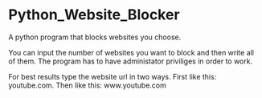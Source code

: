 # Python_Website_Blocker
A python program that blocks websites you choose.
<p>You can input the number of websites you want to block and then write all of them. The program has to have administator priviliges in order to work.</p>
<p>For best results type the website url in two ways. First like this: youtube.com. Then like this: www.youtube.com
